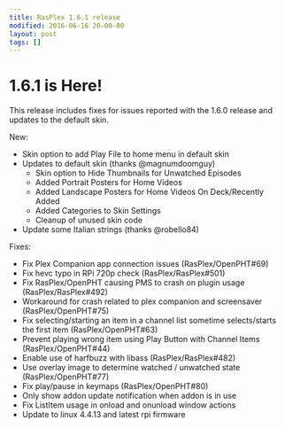 ```yaml
---
title: RasPlex 1.6.1 release
modified: 2016-06-16 20-00-00
layout: post
tags: []
---
```


# 1.6.1 is Here!

This release includes fixes for issues reported with the 1.6.0 release and updates to the default skin.

New:

- Skin option to add Play File to home menu in default skin
- Updates to default skin (thanks @magnumdoomguy)
  - Skin option to Hide Thumbnails for Unwatched Episodes
  - Added Portrait Posters for Home Videos
  - Added Landscape Posters for Home Videos On Deck/Recently Added
  - Added Categories to Skin Settings
  - Cleanup of unused skin code
- Update some Italian strings (thanks @robello84)

Fixes:

- Fix Plex Companion app connection issues (RasPlex/OpenPHT#69)
- Fix hevc typo in RPi 720p check (RasPlex/RasPlex#501)
- Fix RasPlex/OpenPHT causing PMS to crash on plugin usage (RasPlex/RasPlex#492)
- Workaround for crash related to plex companion and screensaver (RasPlex/OpenPHT#75)
- Fix selecting/starting an item in a channel list sometime selects/starts the first item (RasPlex/OpenPHT#63)
- Prevent playing wrong item using Play Button with Channel Items (RasPlex/OpenPHT#44)
- Enable use of harfbuzz with libass (RasPlex/RasPlex#482)
- Use overlay image to determine watched / unwatched state (RasPlex/OpenPHT#77)
- Fix play/pause in keymaps (RasPlex/OpenPHT#80)
- Only show addon update notification when addon is in use
- Fix ListItem usage in onload and onunload window actions
- Update to linux 4.4.13 and latest rpi firmware
